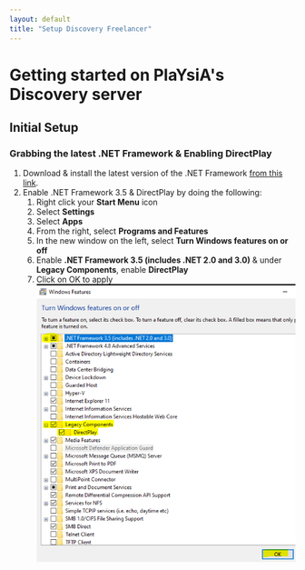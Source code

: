```yaml
---
layout: default
title: "Setup Discovery Freelancer"
---
```


# Getting started on PlaYsiA's Discovery server

## Initial Setup
### Grabbing the latest .NET Framework & Enabling DirectPlay
1. Download & install the latest version of the .NET Framework [from this link](https://www.microsoft.com/net/download/framework).
2. Enable .NET Framework 3.5 & DirectPlay by doing the following:
	1. Right click your **Start Menu** icon
	2. Select **Settings**
	3. Select **Apps**
	4. From the right, select **Programs and Features**
	5. In the new window on the left, select **Turn Windows features on or off**
	6. Enable **.NET Framework 3.5 (includes .NET 2.0 and 3.0)** & under **Legacy Components**, enable **DirectPlay**
	7. Click on OK to apply
![Windows Features](/assets/instructions1.png "Windows Features menu")

